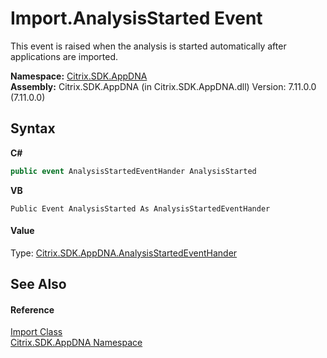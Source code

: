 # Import.AnalysisStarted Event
 

This event is raised when the analysis is started automatically after applications are imported.

**Namespace:**&nbsp;[Citrix.SDK.AppDNA](index.md)<br />**Assembly:**&nbsp;Citrix.SDK.AppDNA (in Citrix.SDK.AppDNA.dll) Version: 7.11.0.0 (7.11.0.0)

## Syntax

**C#**
```csharp
public event AnalysisStartedEventHander AnalysisStarted
```

**VB**
```vbnet
Public Event AnalysisStarted As AnalysisStartedEventHander
```


#### Value
Type: <a href="4dea287f-75d9-7be2-e6e0-c1224626d8fd">Citrix.SDK.AppDNA.AnalysisStartedEventHander</a>

## See Also


#### Reference
<a href="45bef3fc-5396-1e03-f577-fb7fe3ec23f9">Import Class</a><br /><a href="fe2d265b-410b-8b11-1eb4-a790e0b062bf">Citrix.SDK.AppDNA Namespace</a><br />